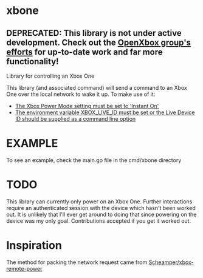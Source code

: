 # xbone

## DEPRECATED: This library is not under active development. Check out the [OpenXbox group's efforts](https://github.com/OpenXbox) for up-to-date work and far more functionality!

Library for controlling an Xbox One

This library (and associated command) will send a command to an Xbox One over the local network to wake it up. To make use of it:

* [The Xbox Power Mode setting must be set to 'Instant On'](https://support.xbox.com/en-US/xbox-one/console/change-power-settings)
* [The environment variable XBOX_LIVE_ID must be set or the Live Device ID should be supplied as a command line option](https://support.xbox.com/en-US/my-account/warranty-and-service/find-xbox-one-kinect-serial-number)

# EXAMPLE
To see an example, check the main.go file in the cmd/xbone directory

# TODO
This library can currently only power on an Xbox One. Further interactions require an authenticated session with the device which hasn't been worked out. It is unlikely that I'll ever get around to doing that since powering on the device was my only goal. Contributions accepted if you get it worked out.

# Inspiration
The method for packing the network request came from [Scheamper/xbox-remote-power](https://github.com/Schamper/xbox-remote-power)
